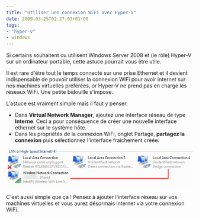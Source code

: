 ```yaml
---
title: "Utiliser une connexion WiFi avec Hyper-V"
date: 2009-03-25T02:27:03+01:00
tags:
- "hyper-v"
- windows
---
```


Si certains souhaitent ou utilisent Windows Server 2008 et (le rôle) Hyper-V sur un ordinateur portable, cette astuce pourrait vous être utile.

Il est rare d'être tout le temps connecté sur une prise Ethernet et il devient indispensable de pouvoir utiliser la connexion WiFi pour avoir internet sur nos machines virtuelles préférées, or Hyper-V ne prend pas en charge les réseaux WiFi. Une petite bidouille s'impose.

L'astuce est vraiment simple mais il faut y penser.
	
  * Dans **Virtual Network Manager**, ajoutez une interface réseau de type **Interne**. Ceci a pour conséquence de créer une nouvelle interface ethernet sur le système hôte.
  * Dans les propriétés de la connexion WiFi, onglet Partage, **partagez la connexion** puis sélectionnez l'interface fraichement créée.

![hyper-v-connections](hyper-v-connections.jpg)

C'est aussi simple que ça ! Pensez à ajouter l'interface réseau sur vos machines virtuelles et vous aurez désormais internet via votre connexion WiFi.
